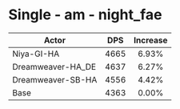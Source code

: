 # Single - am - night_fae
| Actor | DPS | Increase |
|---|:---:|:---:|
|Niya-GI-HA|4665|6.93%|
|Dreamweaver-HA_DE|4637|6.27%|
|Dreamweaver-SB-HA|4556|4.42%|
|Base|4363|0.00%|
